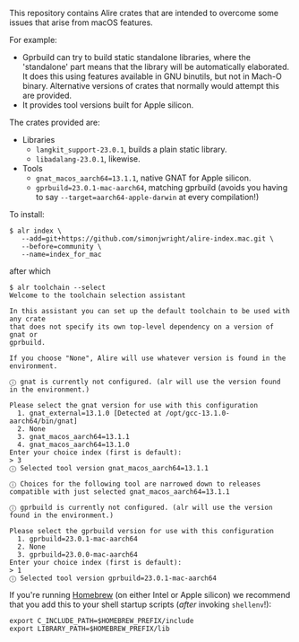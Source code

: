 This repository contains Alire crates that are intended to overcome some issues that arise from macOS features.

For example:

* Gprbuild can try to build static standalone libraries, where the 'standalone' part means that the library will be automatically elaborated. It does this using features available in GNU binutils, but not in Mach-O binary. Alternative versions of crates that normally would attempt this are provided.
* It provides tool versions built for Apple silicon.

The crates provided are:

* Libraries
  * `langkit_support-23.0.1`, builds a plain static library.
  * `libadalang-23.0.1`, likewise.
* Tools
  * `gnat_macos_aarch64=13.1.1`, native GNAT for Apple silicon.
  * `gprbuild=23.0.1-mac-aarch64`, matching gprbuild (avoids you having to say `--target=aarch64-apple-darwin` at every compilation!)
  
To install:

```
$ alr index \
   --add=git+https://github.com/simonjwright/alire-index.mac.git \
   --before=community \
   --name=index_for_mac
```

after which

```
$ alr toolchain --select
Welcome to the toolchain selection assistant     

In this assistant you can set up the default toolchain to be used with any crate
that does not specify its own top-level dependency on a version of gnat or 
gprbuild.

If you choose "None", Alire will use whatever version is found in the 
environment.

ⓘ gnat is currently not configured. (alr will use the version found in the environment.)

Please select the gnat version for use with this configuration
  1. gnat_external=13.1.0 [Detected at /opt/gcc-13.1.0-aarch64/bin/gnat]
  2. None
  3. gnat_macos_aarch64=13.1.1
  4. gnat_macos_aarch64=13.1.0
Enter your choice index (first is default): 
> 3
ⓘ Selected tool version gnat_macos_aarch64=13.1.1

ⓘ Choices for the following tool are narrowed down to releases compatible with just selected gnat_macos_aarch64=13.1.1

ⓘ gprbuild is currently not configured. (alr will use the version found in the environment.)

Please select the gprbuild version for use with this configuration
  1. gprbuild=23.0.1-mac-aarch64
  2. None
  3. gprbuild=23.0.0-mac-aarch64
Enter your choice index (first is default): 
> 1
ⓘ Selected tool version gprbuild=23.0.1-mac-aarch64
```

If you're running [Homebrew](https://brew.sh) (on either Intel or Apple silicon) we recommend that you add this to your shell startup scripts (_after_ invoking `shellenv`!):

```
export C_INCLUDE_PATH=$HOMEBREW_PREFIX/include
export LIBRARY_PATH=$HOMEBREW_PREFIX/lib
```
